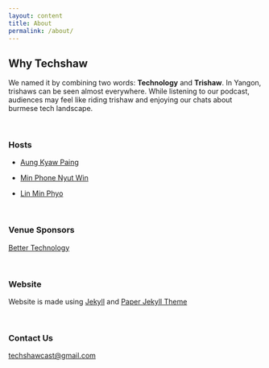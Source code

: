 ```yaml
---
layout: content
title: About
permalink: /about/
---
```


## Why Techshaw

We named it by combining two words: **Technology** and **Trishaw**. In Yangon, trishaws can be seen almost everywhere. While listening to our podcast, audiences may feel like riding trishaw and enjoying our chats about burmese tech landscape.

<br/>

### Hosts

- [Aung Kyaw Paing](https://twitter.com/vincentpaing)

- [Min Phone Nyut Win](https://twitter.com/MinPhone22)

- [Lin Min Phyo](https://twitter.com/Linminphyoe1)

<br/>

### Venue Sponsors
[Better Technology](https://www.better.hr)

<br/>

### Website
Website is made using [Jekyll](https://jekyll.rb) and [Paper Jekyll Theme](https://github.com/mkchoi212/paper-jekyll-theme.git)

<br/>

### Contact Us
[techshawcast@gmail.com](mailto:techshawcast@gmail.com)
